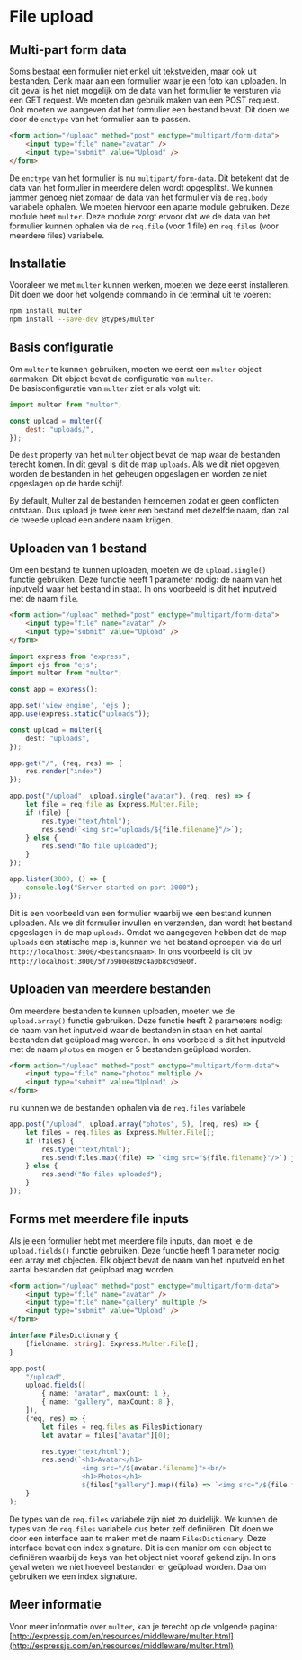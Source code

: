 # File upload

## Multi-part form data

Soms bestaat een formulier niet enkel uit tekstvelden, maar ook uit bestanden. Denk maar aan een formulier waar je een foto kan uploaden. In dit geval is het niet mogelijk om de data van het formulier te versturen via een GET request. We moeten dan gebruik maken van een POST request. Ook moeten we aangeven dat het formulier een bestand bevat. Dit doen we door de `enctype` van het formulier aan te passen.

```html
<form action="/upload" method="post" enctype="multipart/form-data">
    <input type="file" name="avatar" />
    <input type="submit" value="Upload" />
</form>
```

De `enctype` van het formulier is nu `multipart/form-data`. Dit betekent dat de data van het formulier in meerdere delen wordt opgesplitst. We kunnen jammer genoeg niet zomaar de data van het formulier via de `req.body` variabele ophalen. We moeten hiervoor een aparte module gebruiken. Deze module heet `multer`. Deze module zorgt ervoor dat we de data van het formulier kunnen ophalen via de `req.file` (voor 1 file) en `req.files` (voor meerdere files) variabele.

## Installatie

Vooraleer we met `multer` kunnen werken, moeten we deze eerst installeren. Dit doen we door het volgende commando in de terminal uit te voeren:

```bash
npm install multer
npm install --save-dev @types/multer
```

## Basis configuratie

Om `multer` te kunnen gebruiken, moeten we eerst een `multer` object aanmaken. Dit object bevat de configuratie van `multer`.\
De basisconfiguratie van `multer` ziet er als volgt uit:

```js
import multer from "multer";

const upload = multer({
    dest: "uploads/",
});
```

De `dest` property van het `multer` object bevat de map waar de bestanden terecht komen. In dit geval is dit de map `uploads`. Als we dit niet opgeven, worden de bestanden in het geheugen opgeslagen en worden ze niet opgeslagen op de harde schijf.

By default, Multer zal de bestanden hernoemen zodat er geen conflicten ontstaan. Dus upload je twee keer een bestand met dezelfde naam, dan zal de tweede upload een andere naam krijgen.

## Uploaden van 1 bestand

Om een bestand te kunnen uploaden, moeten we de `upload.single()` functie gebruiken. Deze functie heeft 1 parameter nodig: de naam van het inputveld waar het bestand in staat. In ons voorbeeld is dit het inputveld met de naam `file`.

```html
<form action="/upload" method="post" enctype="multipart/form-data">
    <input type="file" name="avatar" />
    <input type="submit" value="Upload" />
</form>
```

```typescript
import express from "express";
import ejs from "ejs";
import multer from "multer";

const app = express();

app.set('view engine', 'ejs');
app.use(express.static("uploads"));

const upload = multer({
    dest: "uploads",
});

app.get("/", (req, res) => {
    res.render("index")
});

app.post("/upload", upload.single("avatar"), (req, res) => {
    let file = req.file as Express.Multer.File;
    if (file) {
        res.type("text/html");
        res.send(`<img src="uploads/${file.filename}"/>`);
    } else {
        res.send("No file uploaded");
    }
});

app.listen(3000, () => {
    console.log("Server started on port 3000");
});
```

Dit is een voorbeeld van een formulier waarbij we een bestand kunnen uploaden. Als we dit formulier invullen en verzenden, dan wordt het bestand opgeslagen in de map `uploads`. Omdat we aangegeven hebben dat de map `uploads` een statische map is, kunnen we het bestand oproepen via de url `http://localhost:3000/<bestandsnaam>`. In ons voorbeeld is dit bv `http://localhost:3000/5f7b9b0e8b9c4a0b8c9d9e0f`.

## Uploaden van meerdere bestanden

Om meerdere bestanden te kunnen uploaden, moeten we de `upload.array()` functie gebruiken. Deze functie heeft 2 parameters nodig: de naam van het inputveld waar de bestanden in staan en het aantal bestanden dat geüpload mag worden. In ons voorbeeld is dit het inputveld met de naam `photos` en mogen er 5 bestanden geüpload worden.

```html
<form action="/upload" method="post" enctype="multipart/form-data">
    <input type="file" name="photos" multiple />
    <input type="submit" value="Upload" />
</form>
```

nu kunnen we de bestanden ophalen via de `req.files` variabele

```typescript
app.post("/upload", upload.array("photos", 5), (req, res) => {
    let files = req.files as Express.Multer.File[];
    if (files) {
        res.type("text/html");
        res.send(files.map((file) => `<img src="${file.filename}"/>`).join("<br/>"));
    } else {
        res.send("No files uploaded");
    }
});
```

## Forms met meerdere file inputs

Als je een formulier hebt met meerdere file inputs, dan moet je de `upload.fields()` functie gebruiken. Deze functie heeft 1 parameter nodig: een array met objecten. Elk object bevat de naam van het inputveld en het aantal bestanden dat geüpload mag worden.

```html
<form action="/upload" method="post" enctype="multipart/form-data">
    <input type="file" name="avatar" />
    <input type="file" name="gallery" multiple />
    <input type="submit" value="Upload" />
</form>
```

```typescript
interface FilesDictionary {
    [fieldname: string]: Express.Multer.File[];
}

app.post(
    "/upload",
    upload.fields([
        { name: "avatar", maxCount: 1 },
        { name: "gallery", maxCount: 8 },
    ]),
    (req, res) => {
        let files = req.files as FilesDictionary
        let avatar = files["avatar"][0];

        res.type("text/html");
        res.send(`<h1>Avatar</h1>
                  <img src="/${avatar.filename}"><br/>
                  <h1>Photos</h1>
                  ${files["gallery"].map((file) => `<img src="/${file.filename}">`).join("")}}`);
    }
);
```

De types van de `req.files` variabele zijn niet zo duidelijk. We kunnen de types van de `req.files` variabele dus beter zelf definiëren. Dit doen we door een interface aan te maken met de naam `FilesDictionary`. Deze interface bevat een index signature. Dit is een manier om een object te definiëren waarbij de keys van het object niet vooraf gekend zijn. In ons geval weten we niet hoeveel bestanden er geüpload worden. Daarom gebruiken we een index signature.

## Meer informatie

Voor meer informatie over `multer`, kan je terecht op de volgende pagina: [http://expressjs.com/en/resources/middleware/multer.html](http://expressjs.com/en/resources/middleware/multer.html)
